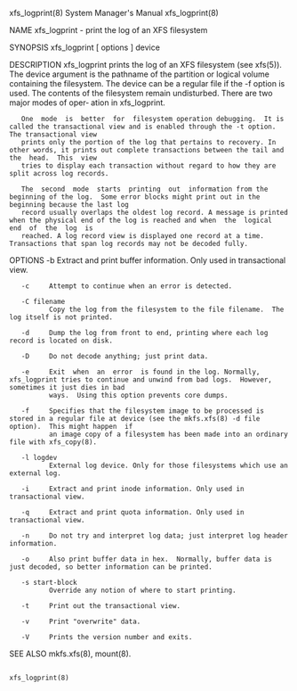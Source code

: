 xfs_logprint(8)                                                        System Manager's Manual                                                       xfs_logprint(8)

NAME
       xfs_logprint - print the log of an XFS filesystem

SYNOPSIS
       xfs_logprint [ options ] device

DESCRIPTION
       xfs_logprint  prints  the  log  of  an  XFS  filesystem  (see xfs(5)).  The device argument is the pathname of the partition or logical volume containing the
       filesystem. The device can be a regular file if the -f option is used. The contents of the filesystem remain undisturbed.  There are two major modes of oper‐
       ation in xfs_logprint.

       One  mode  is  better  for  filesystem operation debugging.  It is called the transactional view and is enabled through the -t option. The transactional view
       prints only the portion of the log that pertains to recovery. In other words, it prints out complete transactions between the tail and the  head.  This  view
       tries to display each transaction without regard to how they are split across log records.

       The  second  mode  starts  printing  out  information from the beginning of the log.  Some error blocks might print out in the beginning because the last log
       record usually overlaps the oldest log record. A message is printed when the physical end of the log is reached and when  the  logical  end  of  the  log  is
       reached. A log record view is displayed one record at a time. Transactions that span log records may not be decoded fully.

OPTIONS
       -b     Extract and print buffer information. Only used in transactional view.

       -c     Attempt to continue when an error is detected.

       -C filename
              Copy the log from the filesystem to the file filename.  The log itself is not printed.

       -d     Dump the log from front to end, printing where each log record is located on disk.

       -D     Do not decode anything; just print data.

       -e     Exit  when  an  error  is found in the log. Normally, xfs_logprint tries to continue and unwind from bad logs.  However, sometimes it just dies in bad
              ways.  Using this option prevents core dumps.

       -f     Specifies that the filesystem image to be processed is stored in a regular file at device (see the mkfs.xfs(8) -d file option).  This might happen  if
              an image copy of a filesystem has been made into an ordinary file with xfs_copy(8).

       -l logdev
              External log device. Only for those filesystems which use an external log.

       -i     Extract and print inode information. Only used in transactional view.

       -q     Extract and print quota information. Only used in transactional view.

       -n     Do not try and interpret log data; just interpret log header information.

       -o     Also print buffer data in hex.  Normally, buffer data is just decoded, so better information can be printed.

       -s start-block
              Override any notion of where to start printing.

       -t     Print out the transactional view.

       -v     Print "overwrite" data.

       -V     Prints the version number and exits.

SEE ALSO
       mkfs.xfs(8), mount(8).

                                                                                                                                                     xfs_logprint(8)

